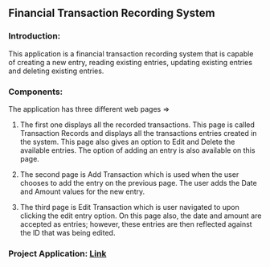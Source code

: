 ## Financial Transaction Recording System 

### Introduction:
This application is a financial transaction recording system that is capable of creating a new entry, reading existing entries, updating existing entries and deleting existing entries.

### Components:
The application has three different web pages =>
1. The first one displays all the recorded transactions. This page is called Transaction Records and displays all the transactions entries created in the system. This page also gives an option to Edit and Delete the available entries. The option of adding an entry is also available on this page.
   
2. The second page is Add Transaction which is used when the user chooses to add the entry on the previous page. The user adds the Date and Amount values for the new entry.
   
3. The third page is Edit Transaction which is user navigated to upon clicking the edit entry option. On this page also, the date and amount are accepted as entries; however, these entries are then reflected against the ID that was being edited.

### Project Application: [Link](https://financial-transaction-recording-system.onrender.com)

